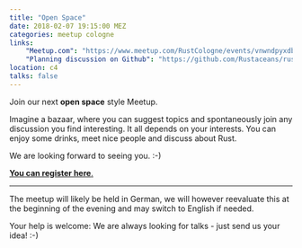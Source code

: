 ```yaml
---
title: "Open Space"
date: 2018-02-07 19:15:00 MEZ
categories: meetup cologne
links:
    "Meetup.com": "https://www.meetup.com/RustCologne/events/vnwndpyxdbkb/"
    "Planning discussion on Github": "https://github.com/Rustaceans/rust-cologne/issues/46"
location: c4
talks: false
---
```

Join our next **open space** style Meetup.

Imagine a bazaar, where you can suggest topics and spontaneously join any discussion you find interesting. It all depends on your interests. You can enjoy some drinks, meet nice people and discuss about Rust.

We are looking forward to seeing you. :-)

[**You can register here**.](https://www.meetup.com/RustCologne/events/kfkwcpyxcbfb/)

- - -

The meetup will likely be held in German, we will however reevaluate this at the beginning of the evening and may switch to English if needed.

Your help is welcome: We are always looking for talks - just send us your idea! :-)
